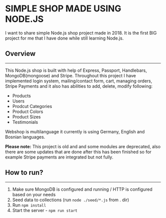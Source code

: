# SIMPLE SHOP MADE USING NODE.JS

I want to share simple Node.js shop project made in 2018. It is the first BIG project for me that I have done while still learning Node.js. 

## Overview
---
This Node.js shop is built with help of Express, Passport, Handlebars, MongoDB(mongoose) and Stripe. Throughout this project I have implemented login system, mailing/contact form, cart, managing orders, Stripe Payments and it also has abilities to add, delete, modify following: 

* Products
* Users
* Prodcut Categories
* Product Colors
* Product Sizes
* Testimonials 

Webshop is multilanguage it currently is using Germany, English and Bosnian languages. 

**Please note:**
This project is old and and some modules are deprecated, also there are some updates that are done after this has been finished so for example Stripe payments are integrated but not fully. 

## How to run?
---
1. Make sure MongoDB is configured and running / HTTP is configured based on your needs
2. Seed data to collections (run `node ./seed/*.js` from . dir)
3. Run `npm install`
4. Start the server - `npm run start`



